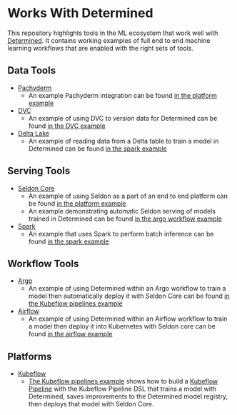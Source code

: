 # Works With Determined

This repository highlights tools in the ML ecosystem that work well with [Determined](https://github.com/determined-ai/determined).  It contains working examples of  full end to end machine learning workflows that are enabled with the right sets of tools.

## Data Tools

* [Pachyderm](pachyderm.com)
  * An example Pachyderm integration can be found [in the platform example](example_platform/README.md)
* [DVC](dvc.org)
  * An example of using DVC to version data for Determined can be found [in the DVC example](dvc/README.md)
* [Delta Lake](delta.io)
  * An example of reading data from a Delta table to train a model in Determined can be found [in the spark example](spark_example/README.md)

## Serving Tools

* [Seldon Core](http://seldon.com/)
  * An example of using Seldon as a part of an end to end platform can be found [in the platform example](example_platform/README.md)
  * An example demonstrating automatic Seldon serving of models trained in Determined can be found [in the argo workflow example](kubeflow_pipelines/README.md)
* [Spark](https://spark.apache.org/)
  * An example that uses Spark to perform batch inference can be found [in the spark example](spark_ecosystem/README.md)

## Workflow Tools

* [Argo](https://argoproj.github.io/)
  * An example of using Determined within an Argo workflow to train a model then automatically deploy it with Seldon Core can be found [in the Kubeflow pipelines example](kubeflow_pipelines/README.md)
* [Airflow](https://airflow.apache.org/)
  * An example of using Determined within an Airflow workflow to train a model then deploy it into Kubernetes with Seldon core can be found [in the airflow example](airflow/README.md)


## Platforms

* [Kubeflow](https://www.kubeflow.org/)
  * [The Kubeflow pipelines example](kubeflow_pipelines/README.md) shows how to build a [Kubeflow Pipeline](https://www.kubeflow.org/docs/pipelines/overview/pipelines-overview/) with the Kubeflow Pipeline DSL that trains a model with Determined, saves improvements to the Determined model registry, then deploys that model with Seldon Core.
